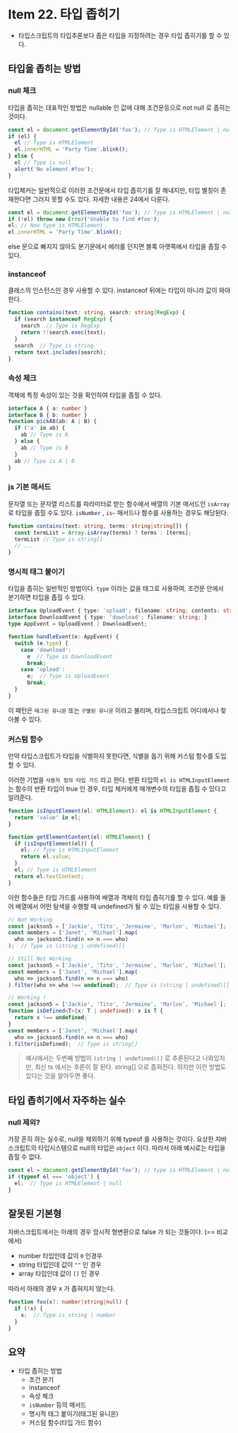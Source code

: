 # Item 22. 타입 좁히기

- 타입스크립트의 타입추론보다 좁은 타입을 지정하려는 경우 타입 좁히기를 할 수 있다.

## 타입을 좁히는 방법
### null 체크

타입을 좁히는 대표적인 방법은 nullable 인 값에 대해 조건문등으로 not null 로 좁히는 것이다.

```ts
const el = document.getElementById('foo'); // Type is HTMLElement | null
if (el) {
  el // Type is HTMLElement
  el.innerHTML = 'Party Time'.blink();
} else {
  el // Type is null
  alert('No element #foo');
}
```

타입체커는 일반적으로 이러한 조건문에서 타입 좁히기를 잘 해내지만, 타입 별칭이 존재한다면 그러지 못할 수도 있다. 자세한 내용은 24에서 다룬다.

```ts
const el = document.getElementById('foo'); // Type is HTMLElement | null
if (!el) throw new Error('Unable to find #foo');
el; // Now type is HTMLElement
el.innerHTML = 'Party Time'.blink();
```

else 문으로 빠지지 않아도 분기문에서 에러를 던지면 블록 아랫쪽에서 타입을 좁힐 수 있다.

### instanceof

클래스의 인스턴스인 경우 사용할 수 있다. instanceof 뒤에는 타입이 아니라 값이 와야 한다.
```ts
function contains(text: string, search: string|RegExp) {
  if (search instanceof RegExp) {
    search  // Type is RegExp
    return !!search.exec(text);
  }
  search  // Type is string
  return text.includes(search);
}
```

### 속성 체크
객체에 특정 속성이 있는 것을 확인하여 타입을 좁힐 수 있다.
```ts
interface A { a: number }
interface B { b: number }
function pickAB(ab: A | B) {
  if ('a' in ab) {
    ab // Type is A
  } else {
    ab // Type is B
  }
  ab // Type is A | B
}
```

### js 기본 매서드
문자열 또는 문자열 리스트를 파라미터로 받는 함수에서 배열의 기본 매서드인 `isArray` 로 타입을 좁힐 수도 있다. `isNumber` , `is~` 매서드나 함수를 사용하는 경우도 해당된다.
```ts
function contains(text: string, terms: string|string[]) {
  const termList = Array.isArray(terms) ? terms : [terms];
  termList // Type is string[]
  // ...
}
```

### 명시적 태그 붙이기
타입을 좁히는 일반적인 방법이다. `type` 이라는 값을 태그로 사용하여, 조건문 안에서 분기하면 타입을 좁힐 수 있다.
```ts
interface UploadEvent { type: 'upload'; filename: string; contents: string }
interface DownloadEvent { type: 'download'; filename: string; }
type AppEvent = UploadEvent | DownloadEvent;

function handleEvent(e: AppEvent) {
  switch (e.type) {
    case 'download':
      e  // Type is DownloadEvent
      break;
    case 'upload':
      e;  // Type is UploadEvent
      break;
  }
}
```

이 패턴은 `태그된 유니온` 또는 `구별된 유니온` 이라고 불리며, 타입스크립트 어디에서나 찾아볼 수 있다.

### 커스텀 함수
만약 타입스크립트가 타입을 식별하지 못한다면, 식별을 돕기 위해 커스텀 함수를 도입할 수 있다.

이러한 기법을 `사용자 정의 타입 가드` 라고 한다. 반환 타입의 `el is HTMLInputElement` 는 함수의 반환 타입이 true 인 경우, 타입 체커에게 매개변수의 타입을 좁힐 수 있다고 알려준다.

```ts
function isInputElement(el: HTMLElement): el is HTMLInputElement {
  return 'value' in el;
}

function getElementContent(el: HTMLElement) {
  if (isInputElement(el)) {
    el; // Type is HTMLInputElement
    return el.value;
  }
  el; // Type is HTMLElement
  return el.textContent;
}
```

이런 함수들은 타입 가드를 사용하여 배열과 객체의 타입 좁히기를 할 수 있다. 예를 들어 배열에서 어떤 탐색을 수행할 때 undefined가 될 수 있는 타입을 사용할 수 있다.

```ts
// Not Working
const jackson5 = ['Jackie', 'Tito', 'Jermaine', 'Marlon', 'Michael'];
const members = ['Janet', 'Michael'].map(
  who => jackson5.find(n => n === who)
);  // Type is (string | undefined)[]

// Still Not Working
const jackson5 = ['Jackie', 'Tito', 'Jermaine', 'Marlon', 'Michael'];
const members = ['Janet', 'Michael'].map(
  who => jackson5.find(n => n === who)
).filter(who => who !== undefined);  // Type is (string | undefined)[]

// Working !
const jackson5 = ['Jackie', 'Tito', 'Jermaine', 'Marlon', 'Michael'];
function isDefined<T>(x: T | undefined): x is T {
  return x !== undefined;
}
const members = ['Janet', 'Michael'].map(
  who => jackson5.find(n => n === who)
).filter(isDefined);  // Type is string[]
```

> 예시에서는 두번째 방법이 `(string | undefined)[]` 로 추론된다고 나와있지만, 최신 ts 에서는 추론이 잘 된다. string[] 으로 좁혀진다. 하지만 이런 방법도 있다는 것을 알아두면 좋다.

## 타입 좁히기에서 자주하는 실수

### null 제외?
가장 흔히 하는 실수로, null을 제외하기 위해 typeof 를 사용하는 것이다. 요상한 자바스크립트의 타입시스템으로 null의 타입은 `object` 이다. 따라서 아래 예시로는 타입을 좁힐 수 없다.
```ts
const el = document.getElementById('foo'); // type is HTMLElement | null
if (typeof el === 'object') {
  el;  // Type is HTMLElement | null
}
```

## 잘못된 기본형
자바스크립트에서는 아래의 경우 암시적 형변환으로 false 가 되는 것들이다. (== 비교에서)
- number 타입인데 값이 `0` 인경우
- string 타입인데 값이 `""` 인 경우
- array 타입인데 값이 `[]` 인 경우

따라서 아래의 경우 x 가 좁혀지지 않는다.
```ts
function foo(x?: number|string|null) {
  if (!x) {
    x;  // Type is string | number
  }
}
```

## 요약
- 타입 좁히는 방법
  - 조건 분기
  - instanceof
  - 속성 체크
  - `isNumber` 등의 메서드
  - 명시적 태그 붙이기(태그된 유니온)
  - 커스텀 함수(타입 가드 함수)